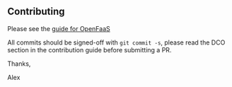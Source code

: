 ## Contributing

Please see the [guide for OpenFaaS](https://github.com/openfaas/faas/blob/master/CONTRIBUTING.md)

All commits should be signed-off with `git commit -s`, please read the DCO section in the contribution guide before submitting a PR.

Thanks,

Alex
